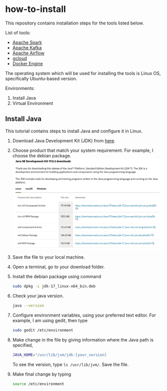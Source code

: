 # how-to-install

This repository contains installation steps for the tools listed below.

List of tools:
- [Apache Spark](/Apache%20Spark/README.md)
- [Apache Kafka](/Apache%20Kafka/README.md)
- [Apache Airflow](/Apache%20Airflow/README.md)
- [gcloud](/gcloud/README.md)
- [Docker Engine](/Docker%20Engine/README.md)

The operating system which will be used for installing the tools is Linux OS, specifically Ubuntu-based version.

Environments:
1. Install Java
2. Virtual Environment

## Install Java
This tutorial contains steps to install Java and configure it in Linux.

1. Download Java Development Kit (JDK) from [here](https://www.oracle.com/java/technologies/downloads/).
2. Choose product that match your system requirement. For example, I choose the debian package.
![java-download-section](/img/java-download-section.png)
3. Save the file to your local machine.
4. Open a terminal, go to your download folder.
5. Install the debian package using command 
    
    ```bash
    sudo dpkg -i jdk-17_linux-x64_bin.deb
    ```

6. Check your java version.
    
    ```bash
    java --version
    ```

7. Configure environment variables, using your preferred text editor. For example, I am using gedit, then type 
    
    ```bash
    sudo gedit /etc/environment
    ```

8. Make change in the file by giving information where the Java path is specified, 
    
    ```bash
    JAVA_HOME="/usr/lib/jvm/jdk-[your_version]
    ```

    To see the version, type `ls /usr/lib/jvm/`. Save the file.

9. Make final change by typing 
    
    ```bash
    source /etc/environment
    ```
